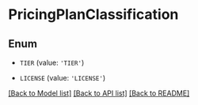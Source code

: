 # PricingPlanClassification


## Enum

* `TIER` (value: `'TIER'`)

* `LICENSE` (value: `'LICENSE'`)

[[Back to Model list]](../README.md#documentation-for-models) [[Back to API list]](../README.md#documentation-for-api-endpoints) [[Back to README]](../README.md)


